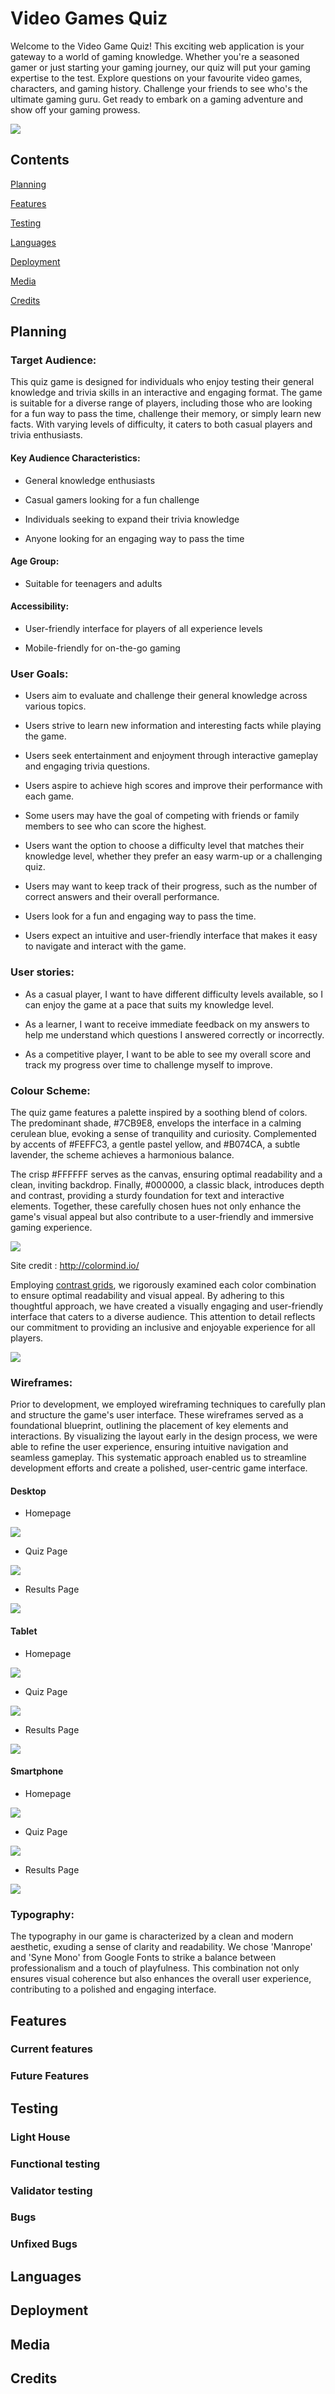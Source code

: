 # Video Games Quiz

Welcome to the Video Game Quiz! This exciting web application is your gateway to a world of gaming knowledge. Whether you're a seasoned gamer or just starting your gaming journey, our quiz will put your gaming expertise to the test. Explore questions on your favourite video games, characters, and gaming history. Challenge your friends to see who's the ultimate gaming guru. Get ready to embark on a gaming adventure and show off your gaming prowess.

<img src="docs/readme-images/responsive-image.png">

## Contents

[Planning](https://github.com/RadleighSmith/video-games-quiz#planning)

[Features](https://github.com/RadleighSmith/video-games-quiz#features)

[Testing](https://github.com/RadleighSmith/video-games-quiz#testing)

[Languages](https://github.com/RadleighSmith/video-games-quiz#languages)

[Deployment](https://github.com/RadleighSmith/video-games-quiz#deployment)

[Media](https://github.com/RadleighSmith/video-games-quiz#media)

[Credits](https://github.com/RadleighSmith/video-games-quiz#credits)

## Planning

### Target Audience:

This quiz game is designed for individuals who enjoy testing their general knowledge and trivia skills in an interactive and engaging format. The game is suitable for a diverse range of players, including those who are looking for a fun way to pass the time, challenge their memory, or simply learn new facts. With varying levels of difficulty, it caters to both casual players and trivia enthusiasts.

#### Key Audience Characteristics:

* General knowledge enthusiasts

* Casual gamers looking for a fun challenge

* Individuals seeking to expand their trivia knowledge

* Anyone looking for an engaging way to pass the time

#### Age Group:

* Suitable for teenagers and adults

#### Accessibility:

* User-friendly interface for players of all experience levels

* Mobile-friendly for on-the-go gaming


### User Goals:

* Users aim to evaluate and challenge their general knowledge across various topics.

* Users strive to learn new information and interesting facts while playing the game.

* Users seek entertainment and enjoyment through interactive gameplay and engaging trivia questions.

* Users aspire to achieve high scores and improve their performance with each game.

* Some users may have the goal of competing with friends or family members to see who can score the highest.

* Users want the option to choose a difficulty level that matches their knowledge level, whether they prefer an easy warm-up or a challenging quiz.

* Users may want to keep track of their progress, such as the number of correct answers and their overall performance.

* Users look for a fun and engaging way to pass the time.

* Users expect an intuitive and user-friendly interface that makes it easy to navigate and interact with the game.

### User stories:

* As a casual player, I want to have different difficulty levels available, so I can enjoy the game at a pace that suits my knowledge level.

* As a learner, I want to receive immediate feedback on my answers to help me understand which questions I answered correctly or incorrectly.

* As a competitive player, I want to be able to see my overall score and track my progress over time to challenge myself to improve.

### Colour Scheme:

The quiz game features a palette inspired by a soothing blend of colors. The predominant shade, #7CB9E8, envelops the interface in a calming cerulean blue, evoking a sense of tranquility and curiosity. Complemented by accents of #FEFFC3, a gentle pastel yellow, and #B074CA, a subtle lavender, the scheme achieves a harmonious balance. 

The crisp #FFFFFF serves as the canvas, ensuring optimal readability and a clean, inviting backdrop. Finally, #000000, a classic black, introduces depth and contrast, providing a sturdy foundation for text and interactive elements. Together, these carefully chosen hues not only enhance the game's visual appeal but also contribute to a user-friendly and immersive gaming experience.

<img src = "docs/readme-images/colormind-screenshot.png">

Site credit : http://colormind.io/

Employing [contrast grids](https://contrast-grid.eightshapes.com/), we rigorously examined each color combination to ensure optimal readability and visual appeal. By adhering to this thoughtful approach, we have created a visually engaging and user-friendly interface that caters to a diverse audience. This attention to detail reflects our commitment to providing an inclusive and enjoyable experience for all players.

<img src = "docs/readme-images/contrast-grid-screenshot.png">

### Wireframes:

Prior to development, we employed wireframing techniques to carefully plan and structure the game's user interface. These wireframes served as a foundational blueprint, outlining the placement of key elements and interactions. By visualizing the layout early in the design process, we were able to refine the user experience, ensuring intuitive navigation and seamless gameplay. This systematic approach enabled us to streamline development efforts and create a polished, user-centric game interface.

#### Desktop

* Homepage

<img src="docs/readme-images/desktop-homepage-wireframes.png">

* Quiz Page

<img src="docs/readme-images/desktop-quiz-wireframes.png">

* Results Page

<img src="docs/readme-images/desktop-results-wireframes.png">

#### Tablet

* Homepage

<img src="docs/readme-images/tablet-homepage-wireframes.png">

* Quiz Page

<img src="docs/readme-images/tablet-quiz-wireframes.png">

* Results Page

<img src="docs/readme-images/tablet-results-wireframes.png">

#### Smartphone

* Homepage

<img src="docs/readme-images/smartphone-homepage-wireframes.png">

* Quiz Page

<img src="docs/readme-images/smartphone-quiz-wireframes.png">

* Results Page

<img src="docs/readme-images/smartphone-results-wireframes.png">

### Typography:

The typography in our game is characterized by a clean and modern aesthetic, exuding a sense of clarity and readability. We chose 'Manrope' and 'Syne Mono' from Google Fonts to strike a balance between professionalism and a touch of playfulness. This combination not only ensures visual coherence but also enhances the overall user experience, contributing to a polished and engaging interface.

## Features

### Current features

### Future Features


## Testing

### Light House  

### Functional testing

### Validator testing

### Bugs

### Unfixed Bugs


## Languages

## Deployment

## Media

## Credits 
